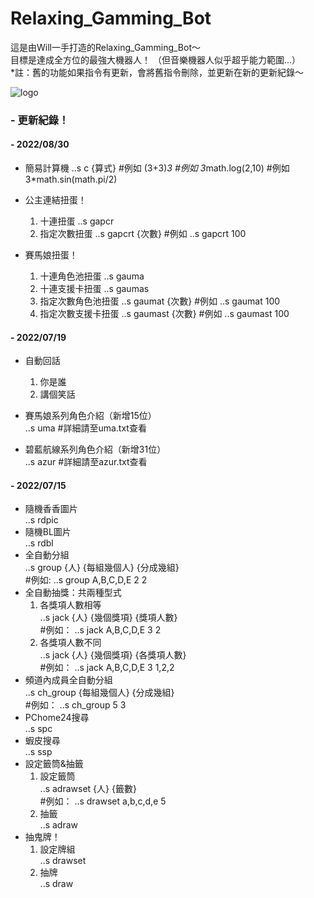 # Relaxing_Gamming_Bot
這是由Will一手打造的Relaxing_Gamming_Bot～  
目標是達成全方位的最強大機器人！ （但音樂機器人似乎超乎能力範圍...）  
*註：舊的功能如果指令有更新，會將舊指令刪除，並更新在新的更新紀錄～

![logo](https://media.discordapp.net/attachments/958710598881910795/992657664939143208/unknown.png)

### - 更新紀錄！

#### - 2022/08/30
- 簡易計算機
  ..s c {算式}
  #例如 (3+3)*3
  #例如 3*math.log(2,10)
  #例如 3*math.sin(math.pi/2)

- 公主連結扭蛋！
  1. 十連扭蛋
     ..s gapcr
  2. 指定次數扭蛋
     ..s gapcrt {次數}
     #例如 ..s gapcrt 100

- 賽馬娘扭蛋！
  1. 十連角色池扭蛋
     ..s gauma
  2. 十連支援卡扭蛋
     ..s gaumas
  3. 指定次數角色池扭蛋
     ..s gaumat {次數}
     #例如 ..s gaumat 100
  4. 指定次數支援卡扭蛋
     ..s gaumast {次數}
     #例如 ..s gaumast 100
     
#### - 2022/07/19

- 自動回話  
  1. 你是誰
  2. 講個笑話  
  
- 賽馬娘系列角色介紹（新增15位）  
  ..s uma
  #詳細請至uma.txt查看
- 碧藍航線系列角色介紹（新增31位）  
  ..s azur
  #詳細請至azur.txt查看
  
#### - 2022/07/15

- 隨機香香圖片  
  ..s rdpic
- 隨機BL圖片  
  ..s rdbl         
- 全自動分組  
  ..s group {人} {每組幾個人} {分成幾組}    
  #例如: ..s group A,B,C,D,E 2 2
- 全自動抽獎：共兩種型式  
  1. 各獎項人數相等  
     ..s jack {人} {幾個獎項} {獎項人數}                
     #例如： ..s jack A,B,C,D,E 3 2  
  2. 各獎項人數不同  
     ..s jack {人} {幾個獎項} {各獎項人數}                
     #例如： ..s jack A,B,C,D,E 3 1,2,2  
- 頻道內成員全自動分組  
  ..s ch_group {每組幾個人} {分成幾組}      
  #例如： ..s ch_group 5 3
- PChome24搜尋  
  ..s spc
- 蝦皮搜尋  
  ..s ssp
- 設定籤筒&抽籤  
  1. 設定籤筒  
     ..s adrawset {人} {籤數}        
     #例如： ..s drawset a,b,c,d,e 5
  2. 抽籤  
     ..s adraw  
- 抽鬼牌！  
  1. 設定牌組  
     ..s drawset  
  2. 抽牌  
     ..s draw  

